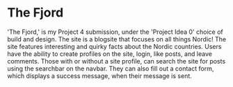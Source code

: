# The Fjord #

'The Fjord,' is my Project 4 submission, under the 'Project Idea 0' choice of build and design. The site is a blogsite that focuses on all things Nordic! The site features interesting and quirky facts about the Nordic countries. Users have the ability to create profiles on the site, login, like posts, and leave comments. Those with or without a site profile, can search the site for posts using the searchbar on the navbar. They can also fill out a contact form, which displays a success message, when their message is sent. 

